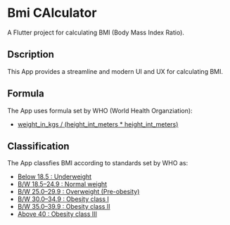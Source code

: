 # Bmi CAlculator

A  Flutter project for calculating BMI (Body Mass Index Ratio).

## Dscription

This App provides a streamline and modern UI and UX for calculating BMI.

## Formula

The App uses formula set by WHO (World Health Organziation):

- [weight_in_kgs / (height_int_meters * height_int_meters)](https://www.who.int/europe/news-room/fact-sheets/item/a-healthy-lifestyle---who-recommendations#:~:text=BMI%2C%20formerly%20called%20the%20Quetelet,have%20a%20BMI%20of%2022.9.)

## Classification

The App classfies BMI according to standards set by WHO as: 

- [Below 18.5    : Underweight](https://www.who.int/europe/news-room/fact-sheets/item/a-healthy-lifestyle---who-recommendations#:~:text=BMI%2C%20formerly%20called%20the%20Quetelet,have%20a%20BMI%20of%2022.9.)
- [B/W 18.5–24.9 : Normal weight](https://www.who.int/europe/news-room/fact-sheets/item/a-healthy-lifestyle---who-recommendations#:~:text=BMI%2C%20formerly%20called%20the%20Quetelet,have%20a%20BMI%20of%2022.9.)
- [B/W 25.0–29.9 : Overweight (Pre-obesity)](https://www.who.int/europe/news-room/fact-sheets/item/a-healthy-lifestyle---who-recommendations#:~:text=BMI%2C%20formerly%20called%20the%20Quetelet,have%20a%20BMI%20of%2022.9.)
- [B/W 30.0–34.9 : Obesity class I](https://www.who.int/europe/news-room/fact-sheets/item/a-healthy-lifestyle---who-recommendations#:~:text=BMI%2C%20formerly%20called%20the%20Quetelet,have%20a%20BMI%20of%2022.9.)
- [B/W 35.0–39.9 : Obesity class II](https://www.who.int/europe/news-room/fact-sheets/item/a-healthy-lifestyle---who-recommendations#:~:text=BMI%2C%20formerly%20called%20the%20Quetelet,have%20a%20BMI%20of%2022.9.)
- [Above 40      : Obesity class III](https://www.who.int/europe/news-room/fact-sheets/item/a-healthy-lifestyle---who-recommendations#:~:text=BMI%2C%20formerly%20called%20the%20Quetelet,have%20a%20BMI%20of%2022.9.)
